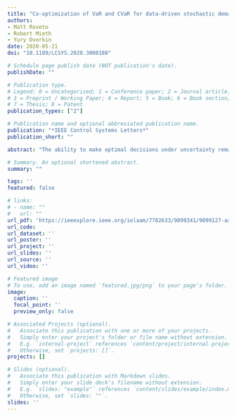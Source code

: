```yaml
---
title: "Co-optimization of VaR and CVaR for data-driven stochastic demand response auction"
authors:
- Matt Roveto
- Robert Mieth 
- Yury Dvorkin
date: 2020-05-21
doi: "10.1109/LCSYS.2020.3000188"

# Schedule page publish date (NOT publication's date).
publishDate: ""

# Publication type.
# Legend: 0 = Uncategorized; 1 = Conference paper; 2 = Journal article;
# 3 = Preprint / Working Paper; 4 = Report; 5 = Book; 6 = Book section;
# 7 = Thesis; 8 = Patent
publication_types: ["2"]

# Publication name and optional abbreviated publication name.
publication: "*IEEE Control Systems Letters*"
publication_short: ""

abstract: "The ability to make optimal decisions under uncertainty remains important across a variety of disciplines from portfolio management to power engineering. This generally implies applying some safety margins on uncertain parameters that may only be observable through a finite set of historical samples. Nevertheless, the optimized decisions must be resilient to all probable outcomes, while ideally providing some measure of severity of any potential violations in the less probable outcomes. It is known that the conditional value-at-risk (CVaR) can be used to quantify risk in an optimization task, though may also impose overly conservative margins. Therefore, this letter develops a means of co-optimizing the value-at-risk (VaR) level associated with the CVaR to guarantee resilience in probable cases while providing a measure of the average violation in less probable cases. To further combat uncertainty, the CVaR and VaR co-optimization is extended in a distributionally robust manner using the Wasserstein metric to establish an ambiguity set constructed from finite samples, which is guaranteed to contain the true distribution with a certain confidence."

# Summary. An optional shortened abstract.
summary: ""

tags: ''
featured: false

# links:
# - name: ""
#   url: ""
url_pdf: 'https://ieeexplore.ieee.org/ielaam/7782633/9099341/9099127-aam.pdf'
url_code: 
url_dataset: ''
url_poster: ''
url_project: ''
url_slides: ''
url_source: ''
url_video: ''

# Featured image
# To use, add an image named `featured.jpg/png` to your page's folder. 
image:
  caption: ''
  focal_point: ''
  preview_only: false

# Associated Projects (optional).
#   Associate this publication with one or more of your projects.
#   Simply enter your project's folder or file name without extension.
#   E.g. `internal-project` references `content/project/internal-project/index.md`.
#   Otherwise, set `projects: []`.
projects: []

# Slides (optional).
#   Associate this publication with Markdown slides.
#   Simply enter your slide deck's filename without extension.
#   E.g. `slides: "example"` references `content/slides/example/index.md`.
#   Otherwise, set `slides: ""`.
slides: ''
---
```

